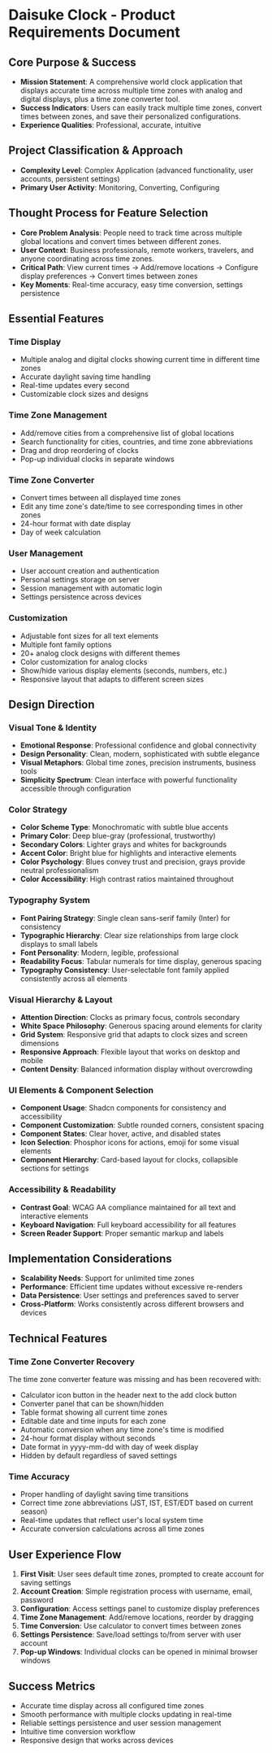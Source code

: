 # Daisuke Clock - Product Requirements Document

## Core Purpose & Success
- **Mission Statement**: A comprehensive world clock application that displays accurate time across multiple time zones with analog and digital displays, plus a time zone converter tool.
- **Success Indicators**: Users can easily track multiple time zones, convert times between zones, and save their personalized configurations.
- **Experience Qualities**: Professional, accurate, intuitive

## Project Classification & Approach
- **Complexity Level**: Complex Application (advanced functionality, user accounts, persistent settings)
- **Primary User Activity**: Monitoring, Converting, Configuring

## Thought Process for Feature Selection
- **Core Problem Analysis**: People need to track time across multiple global locations and convert times between different zones.
- **User Context**: Business professionals, remote workers, travelers, and anyone coordinating across time zones.
- **Critical Path**: View current times → Add/remove locations → Configure display preferences → Convert times between zones
- **Key Moments**: Real-time accuracy, easy time conversion, settings persistence

## Essential Features

### Time Display
- Multiple analog and digital clocks showing current time in different time zones
- Accurate daylight saving time handling
- Real-time updates every second
- Customizable clock sizes and designs

### Time Zone Management
- Add/remove cities from a comprehensive list of global locations
- Search functionality for cities, countries, and time zone abbreviations
- Drag and drop reordering of clocks
- Pop-up individual clocks in separate windows

### Time Zone Converter
- Convert times between all displayed time zones
- Edit any time zone's date/time to see corresponding times in other zones
- 24-hour format with date display
- Day of week calculation

### User Management
- User account creation and authentication
- Personal settings storage on server
- Session management with automatic login
- Settings persistence across devices

### Customization
- Adjustable font sizes for all text elements
- Multiple font family options
- 20+ analog clock designs with different themes
- Color customization for analog clocks
- Show/hide various display elements (seconds, numbers, etc.)
- Responsive layout that adapts to different screen sizes

## Design Direction

### Visual Tone & Identity
- **Emotional Response**: Professional confidence and global connectivity
- **Design Personality**: Clean, modern, sophisticated with subtle elegance
- **Visual Metaphors**: Global time zones, precision instruments, business tools
- **Simplicity Spectrum**: Clean interface with powerful functionality accessible through configuration

### Color Strategy
- **Color Scheme Type**: Monochromatic with subtle blue accents
- **Primary Color**: Deep blue-gray (professional, trustworthy)
- **Secondary Colors**: Lighter grays and whites for backgrounds
- **Accent Color**: Bright blue for highlights and interactive elements
- **Color Psychology**: Blues convey trust and precision, grays provide neutral professionalism
- **Color Accessibility**: High contrast ratios maintained throughout

### Typography System
- **Font Pairing Strategy**: Single clean sans-serif family (Inter) for consistency
- **Typographic Hierarchy**: Clear size relationships from large clock displays to small labels
- **Font Personality**: Modern, legible, professional
- **Readability Focus**: Tabular numerals for time display, generous spacing
- **Typography Consistency**: User-selectable font family applied consistently across all elements

### Visual Hierarchy & Layout
- **Attention Direction**: Clocks as primary focus, controls secondary
- **White Space Philosophy**: Generous spacing around elements for clarity
- **Grid System**: Responsive grid that adapts to clock sizes and screen dimensions
- **Responsive Approach**: Flexible layout that works on desktop and mobile
- **Content Density**: Balanced information display without overcrowding

### UI Elements & Component Selection
- **Component Usage**: Shadcn components for consistency and accessibility
- **Component Customization**: Subtle rounded corners, consistent spacing
- **Component States**: Clear hover, active, and disabled states
- **Icon Selection**: Phosphor icons for actions, emoji for some visual elements
- **Component Hierarchy**: Card-based layout for clocks, collapsible sections for settings

### Accessibility & Readability
- **Contrast Goal**: WCAG AA compliance maintained for all text and interactive elements
- **Keyboard Navigation**: Full keyboard accessibility for all features
- **Screen Reader Support**: Proper semantic markup and labels

## Implementation Considerations
- **Scalability Needs**: Support for unlimited time zones
- **Performance**: Efficient time updates without excessive re-renders  
- **Data Persistence**: User settings and preferences saved to server
- **Cross-Platform**: Works consistently across different browsers and devices

## Technical Features

### Time Zone Converter Recovery
The time zone converter feature was missing and has been recovered with:
- Calculator icon button in the header next to the add clock button
- Converter panel that can be shown/hidden
- Table format showing all current time zones
- Editable date and time inputs for each zone
- Automatic conversion when any time zone's time is modified
- 24-hour format display without seconds
- Date format in yyyy-mm-dd with day of week display
- Hidden by default regardless of saved settings

### Time Accuracy
- Proper handling of daylight saving time transitions
- Correct time zone abbreviations (JST, IST, EST/EDT based on current season)
- Real-time updates that reflect user's local system time
- Accurate conversion calculations across all time zones

## User Experience Flow
1. **First Visit**: User sees default time zones, prompted to create account for saving settings
2. **Account Creation**: Simple registration process with username, email, password
3. **Configuration**: Access settings panel to customize display preferences
4. **Time Zone Management**: Add/remove locations, reorder by dragging
5. **Time Conversion**: Use calculator to convert times between zones
6. **Settings Persistence**: Save/load settings to/from server with user account
7. **Pop-up Windows**: Individual clocks can be opened in minimal browser windows

## Success Metrics
- Accurate time display across all configured time zones
- Smooth performance with multiple clocks updating in real-time
- Reliable settings persistence and user session management
- Intuitive time conversion workflow
- Responsive design that works across devices